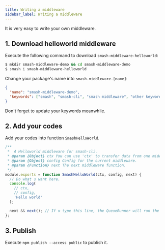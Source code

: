 ```yaml
---
title: Writing a middleware
sidebar_label: Writing a middleware
---
```


It is very easy to write your own middleware.

## 1. Download helloworld middleware

Execute the following command to download `smash-middleware-helloworld`:

```bash
$ mkdir smash-middleware-demo && cd smash-middleware-demo
$ smash i smash-middleware-helloworld
```

Change your package's name into `smash-middleware-[name]`:

```json
{
  "name": "smash-middleware-demo",
  "keywords": ["smash", "smash-cli", "smash middleware", "other keyword"]
}
```

Don't forget to update your keywords meanwhile.

## 2. Add your codes

Add your codes into function `SmashHelloWorld`.

```javascript
/**
 *  A Helloworld middleware for smash-cli.
 * @param {Object} ctx You can use 'ctx' to transfer data from one middleware to another one.
 * @param {Object} config Config for the current middleware.
 * @param {Function} next The next middleware function.
 */
module.exports = function SmashHelloWorld(ctx, config, next) {
  // Do what u want here.
  console.log(
    // ctx,
    // config,
    'Hello world'
  );

  next && next(); // If u type this line, the QueueRunner will run the next middleware.
};
```

## 3. Publish

Execute `npm publish --access public` to publish it.
